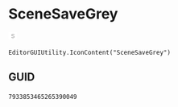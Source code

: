 # SceneSaveGrey
![](/img/SceneSaveGrey.png)

``` CSharp
EditorGUIUtility.IconContent("SceneSaveGrey")
```
## GUID
```
7933853465265390049
```
